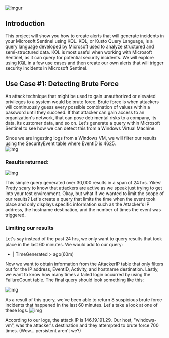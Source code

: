 ![Imgur](https://imgur.com/NG4qYhV.jpg)

## Introduction

This project will show you how to create alerts that will generate incidents in your Microsoft Sentinel using KQL. KQL, or Kusto Query Language, is a query language developed by Microsoft used to analyze structured and semi-structured data. KQL is most useful when working with Microsoft Sentinel, as it can query for potential security incidents. We will explore using KQL in a few use cases and then create our own alerts that will trigger security incidents in Microsoft Sentinel. 


## Use Case #1: Detecting Brute Force
An attack technique that might be used to gain unauthorized or elevated privileges to a system would be brute force. Brute force is when attackers will continuously guess every possible combination of values within a password until they succeed. If that attacker can gain access to an organization's network, that can pose detrimental risks to a company, its data, its customer data, and so on. Let's generate a query within Microsoft Sentinel to see how we can detect this from a Windows Virtual Machine. 
<br>

Since we are ingesting logs from a Windows VM, we will filter our results using the SecurityEvent table where EventID is 4625.
<br>
![img](https://i.imgur.com/05ceyo5.png)

<h3>Results returned: </h3>

![img](https://i.imgur.com/UhKJTbC.png)

This simple query generated over 30,000 results in a span of 24 hrs. Yikes! Pretty scary to know that attackers are active as we speak just trying to get into your test environment. Okay, but what if we wanted to limit the scope of our results? Let's create a query that limits the time when the event took place and only displays specific information such as the Attacker's IP address, the hostname destination, and the number of times the event was triggered. 

<h3>Limiting our results </h3>

Let's say instead of the past 24 hrs, we only want to query results that took place in the last 60 minutes. We would add to our query:
<br>
- | TimeGenerated > ago(60m)

Now we want to obtain information from the AttackerIP table that only filters out for the IP address, EventID, Activity, and hostname destination. Lastly, we want to know how many times a failed login occurred by using the FailureCount table. The final query should look something like this: 

![img](https://i.imgur.com/O75QuGH.png)

As a result of this query, we've been able to return 8 suspicious brute force incidents that happened in the last 60 minutes. Let's take a look at one of these logs. 
![img](https://i.imgur.com/GIfupVo.png)

According to our logs, the attack IP is 146.19.191.29. Our host, "windows-vm", was the attacker's destination and they attempted to brute force 700 times. (Wow... persistent aren't we?)





